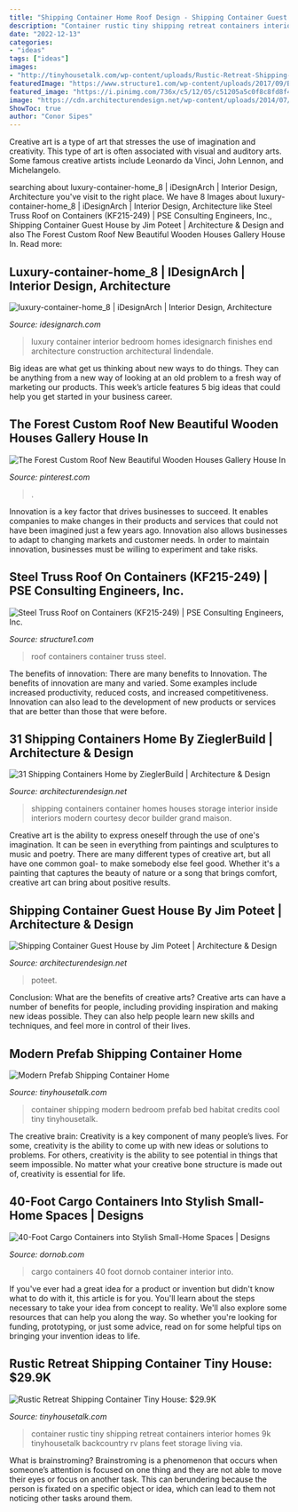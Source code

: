 ```yaml
---
title: "Shipping Container Home Roof Design - Shipping Container Guest House By Jim Poteet"
description: "Container rustic tiny shipping retreat containers interior homes 9k tinyhousetalk backcountry rv plans feet storage living via"
date: "2022-12-13"
categories:
- "ideas"
tags: ["ideas"]
images:
- "http://tinyhousetalk.com/wp-content/uploads/Rustic-Retreat-Shipping-Container-Tiny-House-005-600x800.jpg"
featuredImage: "https://www.structure1.com/wp-content/uploads/2017/09/Bunker_03-1024x768.jpg"
featured_image: "https://i.pinimg.com/736x/c5/12/05/c51205a5c0f8c8fd8f481acaf4a191bd.jpg"
image: "https://cdn.architecturendesign.net/wp-content/uploads/2014/07/Shipping-Container-Guest-House-04.jpg"
ShowToc: true
author: "Conor Sipes"
---
```



Creative art is a type of art that stresses the use of imagination and creativity. This type of art is often associated with visual and auditory arts. Some famous creative artists include Leonardo da Vinci, John Lennon, and Michelangelo.

	

		
searching about luxury-container-home_8 | iDesignArch | Interior Design, Architecture you've visit to the right place. We have 8 Images about luxury-container-home_8 | iDesignArch | Interior Design, Architecture like Steel Truss Roof on Containers (KF215-249) | PSE Consulting Engineers, Inc., Shipping Container Guest House by Jim Poteet | Architecture &amp; Design and also The Forest Custom Roof New Beautiful Wooden Houses Gallery House In. Read more:
		
    
## Luxury-container-home_8 | IDesignArch | Interior Design, Architecture

<img loading=lazy src="https://www.idesignarch.com/wp-content/uploads/Luxury-Container-Home_8.jpg" onerror="this.onerror=null;this.src='https://tse1.mm.bing.net/th?id=OIP.AmCmyYVx-gcl9mgtnFQRMQHaE7&amp;pid=15.1';" alt="luxury-container-home_8 | iDesignArch | Interior Design, Architecture">

_Source: idesignarch.com_

>luxury container interior bedroom homes idesignarch finishes end architecture construction architectural lindendale. 

	

Big ideas are what get us thinking about new ways to do things. They can be anything from a new way of looking at an old problem to a fresh way of marketing our products. This week’s article features 5 big ideas that could help you get started in your business career.

    
## The Forest Custom Roof New Beautiful Wooden Houses Gallery House In

<img loading=lazy src="https://i.pinimg.com/736x/c5/12/05/c51205a5c0f8c8fd8f481acaf4a191bd.jpg" onerror="this.onerror=null;this.src='https://tse4.mm.bing.net/th?id=OIP.QoudyxZhai1mFtJXojxtpwHaG5&amp;pid=15.1';" alt="The Forest Custom Roof New Beautiful Wooden Houses Gallery House In">

_Source: pinterest.com_

>. 

	

Innovation is a key factor that drives businesses to succeed. It enables companies to make changes in their products and services that could not have been imagined just a few years ago. Innovation also allows businesses to adapt to changing markets and customer needs. In order to maintain innovation, businesses must be willing to experiment and take risks.

    
## Steel Truss Roof On Containers (KF215-249) | PSE Consulting Engineers, Inc.

<img loading=lazy src="https://www.structure1.com/wp-content/uploads/2017/09/Bunker_03-1024x768.jpg" onerror="this.onerror=null;this.src='https://tse3.mm.bing.net/th?id=OIP.SxBJv2i3pD7SWL8pRN7KmAHaFj&amp;pid=15.1';" alt="Steel Truss Roof on Containers (KF215-249) | PSE Consulting Engineers, Inc.">

_Source: structure1.com_

>roof containers container truss steel. 

	

The benefits of innovation: There are many benefits to Innovation.
The benefits of innovation are many and varied. Some examples include increased productivity, reduced costs, and increased competitiveness. Innovation can also lead to the development of new products or services that are better than those that were before.

    
## 31 Shipping Containers Home By ZieglerBuild | Architecture &amp; Design

<img loading=lazy src="http://cdn.architecturendesign.net/wp-content/uploads/2014/08/31-Shipping-Container-House-11.jpg" onerror="this.onerror=null;this.src='https://tse3.mm.bing.net/th?id=OIP.va9qemF9akcyhsOU2yskJQHaFj&amp;pid=15.1';" alt="31 Shipping Containers Home by ZieglerBuild | Architecture &amp; Design">

_Source: architecturendesign.net_

>shipping containers container homes houses storage interior inside interiors modern courtesy decor builder grand maison. 

	

Creative art is the ability to express oneself through the use of one's imagination. It can be seen in everything from paintings and sculptures to music and poetry. There are many different types of creative art, but all have one common goal- to make somebody else feel good. Whether it's a painting that captures the beauty of nature or a song that brings comfort, creative art can bring about positive results.

    
## Shipping Container Guest House By Jim Poteet | Architecture &amp; Design

<img loading=lazy src="https://cdn.architecturendesign.net/wp-content/uploads/2014/07/Shipping-Container-Guest-House-04.jpg" onerror="this.onerror=null;this.src='https://tse3.mm.bing.net/th?id=OIP.4_VuOZnnIp2rRb6J8f4n3AHaFj&amp;pid=15.1';" alt="Shipping Container Guest House by Jim Poteet | Architecture &amp; Design">

_Source: architecturendesign.net_

>poteet. 

	

Conclusion: What are the benefits of creative arts?
Creative arts can have a number of benefits for people, including providing inspiration and making new ideas possible. They can also help people learn new skills and techniques, and feel more in control of their lives.

    
## Modern Prefab Shipping Container Home

<img loading=lazy src="https://tinyhousetalk.com/wp-content/uploads/modern-shipping-container-home-4.jpg" onerror="this.onerror=null;this.src='https://tse1.mm.bing.net/th?id=OIP.LqC6l486qYVO5oya36DvzAHaLc&amp;pid=15.1';" alt="Modern Prefab Shipping Container Home">

_Source: tinyhousetalk.com_

>container shipping modern bedroom prefab bed habitat credits cool tiny tinyhousetalk. 

	

The creative brain:
Creativity is a key component of many people’s lives. For some, creativity is the ability to come up with new ideas or solutions to problems. For others, creativity is the ability to see potential in things that seem impossible. No matter what your creative bone structure is made out of, creativity is essential for life.

    
## 40-Foot Cargo Containers Into Stylish Small-Home Spaces | Designs

<img loading=lazy src="https://dornob.com/wp-content/uploads/2009/12/cargo-container-home-interior.jpg" onerror="this.onerror=null;this.src='https://tse2.mm.bing.net/th?id=OIP.xySS_1Vt_AKoSGT1XKkb_gAAAA&amp;pid=15.1';" alt="40-Foot Cargo Containers into Stylish Small-Home Spaces | Designs">

_Source: dornob.com_

>cargo containers 40 foot dornob container interior into. 

	

If you've ever had a great idea for a product or invention but didn't know what to do with it, this article is for you. You'll learn about the steps necessary to take your idea from concept to reality. We'll also explore some resources that can help you along the way. So whether you're looking for funding, prototyping, or just some advice, read on for some helpful tips on bringing your invention ideas to life.

    
## Rustic Retreat Shipping Container Tiny House: $29.9K

<img loading=lazy src="http://tinyhousetalk.com/wp-content/uploads/Rustic-Retreat-Shipping-Container-Tiny-House-005-600x800.jpg" onerror="this.onerror=null;this.src='https://tse4.mm.bing.net/th?id=OIP.vdQwyWxZeTg_rFoN--BJTQHaJ4&amp;pid=15.1';" alt="Rustic Retreat Shipping Container Tiny House: $29.9K">

_Source: tinyhousetalk.com_

>container rustic tiny shipping retreat containers interior homes 9k tinyhousetalk backcountry rv plans feet storage living via. 

	

What is brainstroming?
Brainstroming is a phenomenon that occurs when someone’s attention is focused on one thing and they are not able to move their eyes or focus on another task. This can berundering because the person is fixated on a specific object or idea, which can lead to them not noticing other tasks around them.


